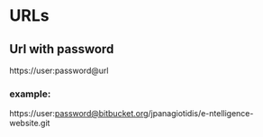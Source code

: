 # URLs

## Url with password
https://user:password@url
### example:
https://user:password@bitbucket.org/jpanagiotidis/e-ntelligence-website.git
